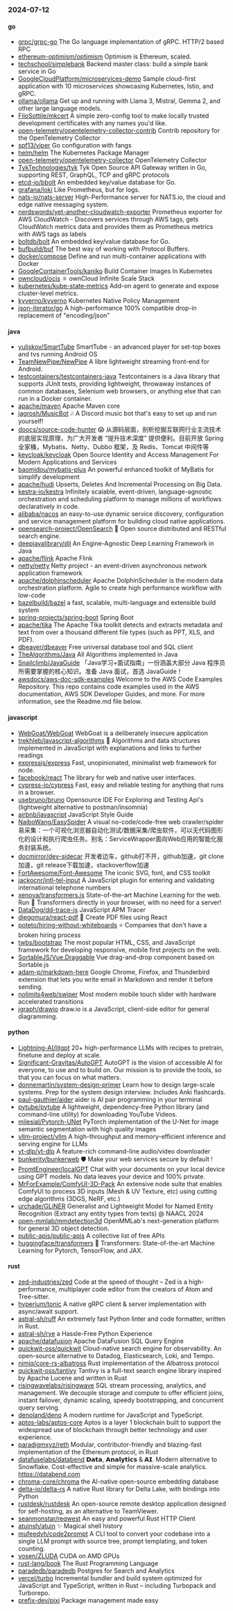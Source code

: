 ### 2024-07-12

#### go
* [grpc/grpc-go](https://github.com/grpc/grpc-go) The Go language implementation of gRPC. HTTP/2 based RPC
* [ethereum-optimism/optimism](https://github.com/ethereum-optimism/optimism) Optimism is Ethereum, scaled.
* [techschool/simplebank](https://github.com/techschool/simplebank) Backend master class: build a simple bank service in Go
* [GoogleCloudPlatform/microservices-demo](https://github.com/GoogleCloudPlatform/microservices-demo) Sample cloud-first application with 10 microservices showcasing Kubernetes, Istio, and gRPC.
* [ollama/ollama](https://github.com/ollama/ollama) Get up and running with Llama 3, Mistral, Gemma 2, and other large language models.
* [FiloSottile/mkcert](https://github.com/FiloSottile/mkcert) A simple zero-config tool to make locally trusted development certificates with any names you'd like.
* [open-telemetry/opentelemetry-collector-contrib](https://github.com/open-telemetry/opentelemetry-collector-contrib) Contrib repository for the OpenTelemetry Collector
* [spf13/viper](https://github.com/spf13/viper) Go configuration with fangs
* [helm/helm](https://github.com/helm/helm) The Kubernetes Package Manager
* [open-telemetry/opentelemetry-collector](https://github.com/open-telemetry/opentelemetry-collector) OpenTelemetry Collector
* [TykTechnologies/tyk](https://github.com/TykTechnologies/tyk) Tyk Open Source API Gateway written in Go, supporting REST, GraphQL, TCP and gRPC protocols
* [etcd-io/bbolt](https://github.com/etcd-io/bbolt) An embedded key/value database for Go.
* [grafana/loki](https://github.com/grafana/loki) Like Prometheus, but for logs.
* [nats-io/nats-server](https://github.com/nats-io/nats-server) High-Performance server for NATS.io, the cloud and edge native messaging system.
* [nerdswords/yet-another-cloudwatch-exporter](https://github.com/nerdswords/yet-another-cloudwatch-exporter) Prometheus exporter for AWS CloudWatch - Discovers services through AWS tags, gets CloudWatch metrics data and provides them as Prometheus metrics with AWS tags as labels
* [boltdb/bolt](https://github.com/boltdb/bolt) An embedded key/value database for Go.
* [bufbuild/buf](https://github.com/bufbuild/buf) The best way of working with Protocol Buffers.
* [docker/compose](https://github.com/docker/compose) Define and run multi-container applications with Docker
* [GoogleContainerTools/kaniko](https://github.com/GoogleContainerTools/kaniko) Build Container Images In Kubernetes
* [owncloud/ocis](https://github.com/owncloud/ocis) ⚛️ ownCloud Infinite Scale Stack
* [kubernetes/kube-state-metrics](https://github.com/kubernetes/kube-state-metrics) Add-on agent to generate and expose cluster-level metrics.
* [kyverno/kyverno](https://github.com/kyverno/kyverno) Kubernetes Native Policy Management
* [json-iterator/go](https://github.com/json-iterator/go) A high-performance 100% compatible drop-in replacement of "encoding/json"

#### java
* [yuliskov/SmartTube](https://github.com/yuliskov/SmartTube) SmartTube - an advanced player for set-top boxes and tvs running Android OS
* [TeamNewPipe/NewPipe](https://github.com/TeamNewPipe/NewPipe) A libre lightweight streaming front-end for Android.
* [testcontainers/testcontainers-java](https://github.com/testcontainers/testcontainers-java) Testcontainers is a Java library that supports JUnit tests, providing lightweight, throwaway instances of common databases, Selenium web browsers, or anything else that can run in a Docker container.
* [apache/maven](https://github.com/apache/maven) Apache Maven core
* [jagrosh/MusicBot](https://github.com/jagrosh/MusicBot) 🎶 A Discord music bot that's easy to set up and run yourself!
* [doocs/source-code-hunter](https://github.com/doocs/source-code-hunter) 😱 从源码层面，剖析挖掘互联网行业主流技术的底层实现原理，为广大开发者 “提升技术深度” 提供便利。目前开放 Spring 全家桶，Mybatis、Netty、Dubbo 框架，及 Redis、Tomcat 中间件等
* [keycloak/keycloak](https://github.com/keycloak/keycloak) Open Source Identity and Access Management For Modern Applications and Services
* [baomidou/mybatis-plus](https://github.com/baomidou/mybatis-plus) An powerful enhanced toolkit of MyBatis for simplify development
* [apache/hudi](https://github.com/apache/hudi) Upserts, Deletes And Incremental Processing on Big Data.
* [kestra-io/kestra](https://github.com/kestra-io/kestra) Infinitely scalable, event-driven, language-agnostic orchestration and scheduling platform to manage millions of workflows declaratively in code.
* [alibaba/nacos](https://github.com/alibaba/nacos) an easy-to-use dynamic service discovery, configuration and service management platform for building cloud native applications.
* [opensearch-project/OpenSearch](https://github.com/opensearch-project/OpenSearch) 🔎 Open source distributed and RESTful search engine.
* [deepjavalibrary/djl](https://github.com/deepjavalibrary/djl) An Engine-Agnostic Deep Learning Framework in Java
* [apache/flink](https://github.com/apache/flink) Apache Flink
* [netty/netty](https://github.com/netty/netty) Netty project - an event-driven asynchronous network application framework
* [apache/dolphinscheduler](https://github.com/apache/dolphinscheduler) Apache DolphinScheduler is the modern data orchestration platform. Agile to create high performance workflow with low-code
* [bazelbuild/bazel](https://github.com/bazelbuild/bazel) a fast, scalable, multi-language and extensible build system
* [spring-projects/spring-boot](https://github.com/spring-projects/spring-boot) Spring Boot
* [apache/tika](https://github.com/apache/tika) The Apache Tika toolkit detects and extracts metadata and text from over a thousand different file types (such as PPT, XLS, and PDF).
* [dbeaver/dbeaver](https://github.com/dbeaver/dbeaver) Free universal database tool and SQL client
* [TheAlgorithms/Java](https://github.com/TheAlgorithms/Java) All Algorithms implemented in Java
* [Snailclimb/JavaGuide](https://github.com/Snailclimb/JavaGuide) 「Java学习+面试指南」一份涵盖大部分 Java 程序员所需要掌握的核心知识。准备 Java 面试，首选 JavaGuide！
* [awsdocs/aws-doc-sdk-examples](https://github.com/awsdocs/aws-doc-sdk-examples) Welcome to the AWS Code Examples Repository. This repo contains code examples used in the AWS documentation, AWS SDK Developer Guides, and more. For more information, see the Readme.md file below.

#### javascript
* [WebGoat/WebGoat](https://github.com/WebGoat/WebGoat) WebGoat is a deliberately insecure application
* [trekhleb/javascript-algorithms](https://github.com/trekhleb/javascript-algorithms) 📝 Algorithms and data structures implemented in JavaScript with explanations and links to further readings
* [expressjs/express](https://github.com/expressjs/express) Fast, unopinionated, minimalist web framework for node.
* [facebook/react](https://github.com/facebook/react) The library for web and native user interfaces.
* [cypress-io/cypress](https://github.com/cypress-io/cypress) Fast, easy and reliable testing for anything that runs in a browser.
* [usebruno/bruno](https://github.com/usebruno/bruno) Opensource IDE For Exploring and Testing Api's (lightweight alternative to postman/insomnia)
* [airbnb/javascript](https://github.com/airbnb/javascript) JavaScript Style Guide
* [NaiboWang/EasySpider](https://github.com/NaiboWang/EasySpider) A visual no-code/code-free web crawler/spider易采集：一个可视化浏览器自动化测试/数据采集/爬虫软件，可以无代码图形化的设计和执行爬虫任务。别名：ServiceWrapper面向Web应用的智能化服务封装系统。
* [docmirror/dev-sidecar](https://github.com/docmirror/dev-sidecar) 开发者边车，github打不开，github加速，git clone加速，git release下载加速，stackoverflow加速
* [FortAwesome/Font-Awesome](https://github.com/FortAwesome/Font-Awesome) The iconic SVG, font, and CSS toolkit
* [jackocnr/intl-tel-input](https://github.com/jackocnr/intl-tel-input) A JavaScript plugin for entering and validating international telephone numbers
* [xenova/transformers.js](https://github.com/xenova/transformers.js) State-of-the-art Machine Learning for the web. Run 🤗 Transformers directly in your browser, with no need for a server!
* [DataDog/dd-trace-js](https://github.com/DataDog/dd-trace-js) JavaScript APM Tracer
* [diegomura/react-pdf](https://github.com/diegomura/react-pdf) 📄 Create PDF files using React
* [poteto/hiring-without-whiteboards](https://github.com/poteto/hiring-without-whiteboards) ⭐️ Companies that don't have a broken hiring process
* [twbs/bootstrap](https://github.com/twbs/bootstrap) The most popular HTML, CSS, and JavaScript framework for developing responsive, mobile first projects on the web.
* [SortableJS/Vue.Draggable](https://github.com/SortableJS/Vue.Draggable) Vue drag-and-drop component based on Sortable.js
* [adam-p/markdown-here](https://github.com/adam-p/markdown-here) Google Chrome, Firefox, and Thunderbird extension that lets you write email in Markdown and render it before sending.
* [nolimits4web/swiper](https://github.com/nolimits4web/swiper) Most modern mobile touch slider with hardware accelerated transitions
* [jgraph/drawio](https://github.com/jgraph/drawio) draw.io is a JavaScript, client-side editor for general diagramming.

#### python
* [Lightning-AI/litgpt](https://github.com/Lightning-AI/litgpt) 20+ high-performance LLMs with recipes to pretrain, finetune and deploy at scale.
* [Significant-Gravitas/AutoGPT](https://github.com/Significant-Gravitas/AutoGPT) AutoGPT is the vision of accessible AI for everyone, to use and to build on. Our mission is to provide the tools, so that you can focus on what matters.
* [donnemartin/system-design-primer](https://github.com/donnemartin/system-design-primer) Learn how to design large-scale systems. Prep for the system design interview. Includes Anki flashcards.
* [paul-gauthier/aider](https://github.com/paul-gauthier/aider) aider is AI pair programming in your terminal
* [pytube/pytube](https://github.com/pytube/pytube) A lightweight, dependency-free Python library (and command-line utility) for downloading YouTube Videos.
* [milesial/Pytorch-UNet](https://github.com/milesial/Pytorch-UNet) PyTorch implementation of the U-Net for image semantic segmentation with high quality images
* [vllm-project/vllm](https://github.com/vllm-project/vllm) A high-throughput and memory-efficient inference and serving engine for LLMs
* [yt-dlp/yt-dlp](https://github.com/yt-dlp/yt-dlp) A feature-rich command-line audio/video downloader
* [bunkerity/bunkerweb](https://github.com/bunkerity/bunkerweb) 🛡️ Make your web services secure by default !
* [PromtEngineer/localGPT](https://github.com/PromtEngineer/localGPT) Chat with your documents on your local device using GPT models. No data leaves your device and 100% private.
* [MrForExample/ComfyUI-3D-Pack](https://github.com/MrForExample/ComfyUI-3D-Pack) An extensive node suite that enables ComfyUI to process 3D inputs (Mesh & UV Texture, etc) using cutting edge algorithms (3DGS, NeRF, etc.)
* [urchade/GLiNER](https://github.com/urchade/GLiNER) Generalist and Lightweight Model for Named Entity Recognition (Extract any entity types from texts) @ NAACL 2024
* [open-mmlab/mmdetection3d](https://github.com/open-mmlab/mmdetection3d) OpenMMLab's next-generation platform for general 3D object detection.
* [public-apis/public-apis](https://github.com/public-apis/public-apis) A collective list of free APIs
* [huggingface/transformers](https://github.com/huggingface/transformers) 🤗 Transformers: State-of-the-art Machine Learning for Pytorch, TensorFlow, and JAX.

#### rust
* [zed-industries/zed](https://github.com/zed-industries/zed) Code at the speed of thought – Zed is a high-performance, multiplayer code editor from the creators of Atom and Tree-sitter.
* [hyperium/tonic](https://github.com/hyperium/tonic) A native gRPC client & server implementation with async/await support.
* [astral-sh/ruff](https://github.com/astral-sh/ruff) An extremely fast Python linter and code formatter, written in Rust.
* [astral-sh/rye](https://github.com/astral-sh/rye) a Hassle-Free Python Experience
* [apache/datafusion](https://github.com/apache/datafusion) Apache DataFusion SQL Query Engine
* [quickwit-oss/quickwit](https://github.com/quickwit-oss/quickwit) Cloud-native search engine for observability. An open-source alternative to Datadog, Elasticsearch, Loki, and Tempo.
* [nimiq/core-rs-albatross](https://github.com/nimiq/core-rs-albatross) Rust implementation of the Albatross protocol
* [quickwit-oss/tantivy](https://github.com/quickwit-oss/tantivy) Tantivy is a full-text search engine library inspired by Apache Lucene and written in Rust
* [risingwavelabs/risingwave](https://github.com/risingwavelabs/risingwave) SQL stream processing, analytics, and management. We decouple storage and compute to offer efficient joins, instant failover, dynamic scaling, speedy bootstrapping, and concurrent query serving.
* [denoland/deno](https://github.com/denoland/deno) A modern runtime for JavaScript and TypeScript.
* [aptos-labs/aptos-core](https://github.com/aptos-labs/aptos-core) Aptos is a layer 1 blockchain built to support the widespread use of blockchain through better technology and user experience.
* [paradigmxyz/reth](https://github.com/paradigmxyz/reth) Modular, contributor-friendly and blazing-fast implementation of the Ethereum protocol, in Rust
* [datafuselabs/databend](https://github.com/datafuselabs/databend) 𝗗𝗮𝘁𝗮, 𝗔𝗻𝗮𝗹𝘆𝘁𝗶𝗰𝘀 & 𝗔𝗜. Modern alternative to Snowflake. Cost-effective and simple for massive-scale analytics. https://databend.com
* [chroma-core/chroma](https://github.com/chroma-core/chroma) the AI-native open-source embedding database
* [delta-io/delta-rs](https://github.com/delta-io/delta-rs) A native Rust library for Delta Lake, with bindings into Python
* [rustdesk/rustdesk](https://github.com/rustdesk/rustdesk) An open-source remote desktop application designed for self-hosting, as an alternative to TeamViewer.
* [seanmonstar/reqwest](https://github.com/seanmonstar/reqwest) An easy and powerful Rust HTTP Client
* [atuinsh/atuin](https://github.com/atuinsh/atuin) ✨ Magical shell history
* [mufeedvh/code2prompt](https://github.com/mufeedvh/code2prompt) A CLI tool to convert your codebase into a single LLM prompt with source tree, prompt templating, and token counting.
* [vosen/ZLUDA](https://github.com/vosen/ZLUDA) CUDA on AMD GPUs
* [rust-lang/book](https://github.com/rust-lang/book) The Rust Programming Language
* [paradedb/paradedb](https://github.com/paradedb/paradedb) Postgres for Search and Analytics
* [vercel/turbo](https://github.com/vercel/turbo) Incremental bundler and build system optimized for JavaScript and TypeScript, written in Rust – including Turbopack and Turborepo.
* [prefix-dev/pixi](https://github.com/prefix-dev/pixi) Package management made easy
